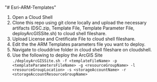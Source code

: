 "# Esri-ARM-Templates" 
1. Open a Cloud Shell
2. Clone this repo using git clone locally and upload the necessary artifacts (DSC.zip, Template File, Template Parameter File, deployArcGISSite.sh) to cloud shell fileshare.
3. Upload License and Cretificate File to cloud shell fileshare.
4. Edit the the ARM Templates parameters file you want to deploy.
5. Navigate to clouddrive folder in cloud shell fileshare on cloudshell.
6. Use the following to deploy the ArcGIS Site  
```./deployArcGISSite.sh -f <templateFileName> -p <templateParametersFileName> -g <resourceGroupName> -l <resourceGroupLocation> -s <storageAccountName> -r <storageAccountResourceGroupName>``` 
